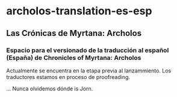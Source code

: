 # archolos-translation-es-esp

## Las Crónicas de Myrtana: Archolos

### Espacio para el versionado de la traducción al español (España) de Chronicles of Myrtana: Archolos

Actualmente se encuentra en la etapa previa al lanzammiento.
Los traductores estamos en proceso de proofreading.

... Nunca olvidemos dónde is Jorn.
